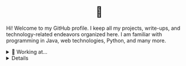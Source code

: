 
<h1 align="center">👋 </h1>

<p>Hi! Welcome to my GitHub profile. I keep all my projects, write-ups, and technology-related endeavors organized here. I am familiar with programming in Java, web technologies, Python, and many more.</p>

<details>
  <summary>🔨 Working at...</summary>
  <p>Here are some recent instances of internships, jobs, and professional work:</p>
  <b><a target="_blank" href="#">CILAR @ MaRS (Summer, 2022)</a>: </b>Upcoming...<br>
  <b><a target="_blank" href="https://github.com/r0hin/adaptika">Tech Adaptika (Summer, 2022)</a>: </b>A company bringing virtual reality to education allowing more people around the world to access high-quality learning.<br>
</details>
<details>
<details>
  <summary>✨ Projects</summary>
  <p>Here are some of my recent, favourite projects.</p>
  <b><a target="_blank" href="https://parallelsocial.ca">Parallel</a>: </b> A social music desktop application built with Firebase, Electron, and a lot of Stack Overflow.<br>
  <b><a target="_blank" href="https://r0h.in/re/">Re</a>:</b> Free-to-use, lightning-fast link shortening and tracking website created with Tailwind and Parcel.<br>
  <b><a target="_blank" href="https://r0h.in/covid/">COVID-19 Dashboard</a>:</b> Collaborative web-based dashboard built using APIs.
</details>
<details>
  <summary>📚 Stack</summary>
  <b>Technologies</b><br>
  <img src="./assets/html.png"/> 
  <img src="./assets/css.png"/> 
  <img src="./assets/js.png"/> 
  <img src="./assets/node.png"/> 
  <img src="./assets/react.png"/> 
  <img src="./assets/vue.png"/> 
  <img src="./assets/java.png"/> 
  <img src="./assets/python.png"/>
  <img src="./assets/flutter.png"/>
  <br>
  <b>Tools</b><br>
  <img src="./assets/vscode.png"/>
  <img src="./assets/git.png"/>
  <img src="./assets/github.png"/>
  <img src="./assets/aws.png"/>
  <img src="./assets/gcloud.png"/>
  <img src="./assets/firebase.png"/>
  <img src="./assets/docker.png"/>
  <img src="./assets/tailwind.png"/>
  <img src="./assets/markdown.png"/>
</details>
<details>
  <summary>📧 Contact</summary>
  <b>Email:</b> <a href="mailto:me@r0h.in" target="_blank">me@r0h.in</a> - Email me about whatever you'd like!<br>
  <b>Twitter:</b> <a href="https://twitter.com/r0hin12" target="_blank">@r0hin12</a>
  <br><br>

  ![](https://dcbadge.vercel.app/api/shield/258024781981548544?style=flat)

</details>
<details>
  <summary>💔 Bad Joke</summary>
  <br>

  ![Jokes Card](https://readme-jokes.vercel.app/api)
</details>

<br>

![](https://komarev.com/ghpvc/?username=r0hin&color=orange)

Repositories 👇
